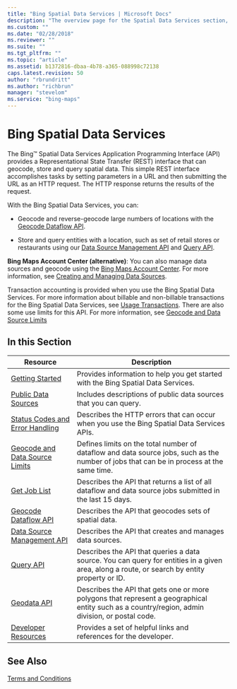 ```yaml
---
title: "Bing Spatial Data Services | Microsoft Docs"
description: "The overview page for the Spatial Data Services section, which uses REST URLS to geocode, store and query spatial data. Describes what you can do with these API and contains a list of links to topics in this section with descriptions for each."
ms.custom: ""
ms.date: "02/28/2018"
ms.reviewer: ""
ms.suite: ""
ms.tgt_pltfrm: ""
ms.topic: "article"
ms.assetid: b1372816-dbaa-4b78-a365-088998c72138
caps.latest.revision: 50
author: "rbrundritt"
ms.author: "richbrun"
manager: "stevelom"
ms.service: "bing-maps"
---
```


# Bing Spatial Data Services

The Bing™ Spatial Data Services Application Programming Interface (API) provides a Representational State Transfer (REST) interface that can geocode, store and query spatial data. This simple REST interface accomplishes tasks by setting parameters in a URL and then submitting the URL as an HTTP request. The HTTP response returns the results of the request.  
  
 With the Bing Spatial Data Services, you can:  
  
- Geocode and reverse-geocode large numbers of locations with the [Geocode Dataflow API](geocode-dataflow-api/index.md).  
  
- Store and query entities with a location, such as set of retail stores or restaurants using our [Data Source Management API](data-source-management-api/index.md) and [Query API](query-api/index.md).  
  
 **Bing Maps Account Center (alternative)**:  You can also manage data sources and geocode using the [Bing Maps Account Center](https://www.bingmapsportal.com). For more information, see [Creating and Managing Data Sources](https://msdn.microsoft.com/library/hh698204.aspx).  
  
 Transaction accounting is provided when you use the Bing Spatial Data Services. For more information about billable and non-billable transactions for the Bing Spatial Data Services, see [Usage Transactions](https://msdn.microsoft.com/library/ff859477.aspx). There are also some use limits for this API. For more information, see [Geocode and Data Source Limits](geocode-and-data-source-limits.md)  
  
## In this Section  
  
|Resource|Description|  
|-|-|  
|[Getting Started](getting-started-with-the-spatial-data-services.md)|Provides information to help you get started with the Bing Spatial Data Services.|
|[Public Data Sources](public-data-sources/index.md)|Includes descriptions of public data sources that you can query.|  
|[Status Codes and Error Handling](status-codes-and-error-handling.md)|Describes the HTTP errors that can occur when you use the Bing Spatial Data Services APIs.|  
|[Geocode and Data Source Limits](geocode-and-data-source-limits.md)|Defines limits on the total number of dataflow and data source jobs, such as the number of jobs that can be in process at the same time.|  
|[Get Job List](get-job-list.md)|Describes the API that returns a list of all dataflow and data source jobs submitted in the last 15 days.|  
|[Geocode Dataflow API](geocode-dataflow-api/index.md)|Describes the API that geocodes sets of spatial data.|  
|[Data Source Management API](data-source-management-api/index.md)|Describes the API that creates and manages data sources.|  
|[Query API](query-api/index.md)|Describes the API that queries a data source. You can query for entities in a given area, along a route, or search by entity property or ID.|  
|[Geodata API](../spatial-data-services/geodata-api.md)|Describes the API that gets one or more polygons that represent a geographical entity such as a country/region, admin division, or postal code.|  
|[Developer Resources](../spatial-data-services/developer-resources.md)|Provides a set of helpful links and references for the developer.|  
  
## See Also

 [Terms and Conditions](https://www.microsoft.com/maps/product/terms.html)
